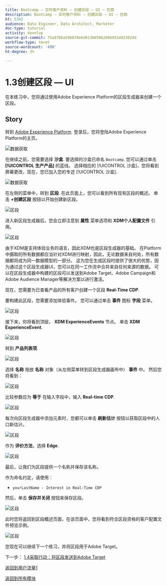 ```yaml
---
title: Bootcamp — 实时客户资料 — 创建区段 — UI — 巴西
description: Bootcamp — 实时客户资料 — 创建区段 — UI — 巴西
kt: 5342
audience: Data Engineer, Data Architect, Marketer
doc-type: tutorial
activity: develop
source-git-commit: 75a878ba596078e6d013b65062606931402302dd
workflow-type: tm+mt
source-wordcount: '498'
ht-degree: 3%

---
```


# 1.3创建区段 — UI

在本练习中，您将通过使用Adobe Experience Platform的区段生成器来创建一个区段。

## Story

转到 [Adobe Experience Platform](https://experience.adobe.com/platform). 登录后，您将登陆Adobe Experience Platform的主页。

![数据获取](./images/home.png)

在继续之前，您需要选择 **沙盒**. 要选择的沙盒已命名 ``Bootcamp``. 您可以通过单击 **[!UICONTROL 生产产品]** 的蓝线。 选择相应的 [!UICONTROL 沙盒]，您将看到屏幕更改，现在，您已加入您的专述 [!UICONTROL 沙盒].

![数据获取](./images/sb1.png)

在左侧的菜单中，转到 **区段**. 在此页面上，您可以看到所有现有区段的概述。 单击 **+创建区段** 按钮以开始创建新区段。

![区段](./images/menuseg.png)

进入新区段生成器后，您会立即注意到 **属性** 菜单选项和 **XDM个人配置文件** 引用。

![区段](./images/segmentationui.png)

由于XDM是支持体验业务的语言，因此XDM也是区段生成器的基础。 在Platform中摄取的所有数据都应当针对XDM进行映射，因此，无论数据来自何处，所有数据都将成为同一数据模型的一部分。 这为您在生成区段时提供了很大的优势，因为通过这个区段生成器UI，您可以在同一工作流中合并来自任何来源的数据。 可以在区段生成器中构建的区段可以发送到Adobe Target、Adobe Campaign和Adobe Audience Manager等解决方案以进行激活。

现在，您需要为已查看产品的所有客户创建一个区段 **Real-Time CDP**.

要构建此区段，您需要添加体验事件。 您可以通过单击 **事件** 图标 **字段** 菜单。

![区段](./images/findee.png)

接下来，你将看到顶层， **XDM ExperienceEvents** 节点。 单击 **XDM ExperienceEvent**.

![区段](./images/see.png)

转到 **产品列表项**.

![区段](./images/plitems.png)

选择 **名称** 拖放 **名称** 对象（从左侧菜单转到区段生成器画布中） **事件** 中。 然后您将看到：

![区段](./images/eewebpdtlname.png)

比较参数应为 **等于** 在输入字段中，输入 **Real-time CDP**.

![区段](./images/pv.png)

每次向区段生成器中添加元素时，您都可以单击 **刷新估计** 按钮以获取区段中的人口新估计。

![区段](./images/refreshest.png)

作为 **评价方法**，选择 **Edge**.

![区段](./images/evedge.png)

最后，让我们为区段提供一个名称并保存该名称。

作为命名约定，请使用：

- `yourLastName - Interest in Real-Time CDP`

然后，单击 **保存并关闭** 按钮来保存区段。

![区段](./images/segmentname.png)

此时您将返回到区段概述页面，在该页面中，您将看到符合区段资格的客户配置文件预览示例。

![区段](./images/savedsegment.png)

您现在可以继续下一个练习，并将区段用于Adobe Target。

下一步： [1.4采取行动：将区段发送到Adobe Target](./ex4.md)

[返回到用户流量1](./uc1.md)

[返回到所有模块](../../overview.md)
